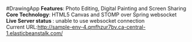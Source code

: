 #DrawingApp
<strong>Features</strong>: Photo Editing, Digital Painting and Screen Sharing <br />
<strong>Core Technology</strong>: HTML5 Canvas and STOMP over Spring websocket <br />
<strong>Live Server status </strong>: unable to use websocket connection <br />
Current URL:http://sample-env-4.qmfhzur7bv.ca-central-1.elasticbeanstalk.com/ <br /> 
